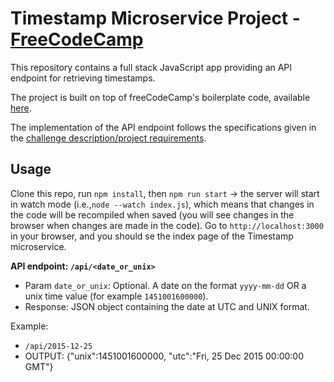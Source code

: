 # Timestamp Microservice Project - [FreeCodeCamp](https://www.freecodecamp.org)

This repository contains a full stack JavaScript app providing an API endpoint for retrieving timestamps. 

The project is built on top of freeCodeCamp's boilerplate code, available [here](https://github.com/freeCodeCamp/boilerplate-project-timestamp/). 

The implementation of the API endpoint follows the specifications given in the [challenge description/project requirements](https://www.freecodecamp.org/learn/back-end-development-and-apis/back-end-development-and-apis-projects/timestamp-microservice).

## Usage
Clone this repo, run `npm install`, then `npm run start` -> the server will start in watch mode (i.e.,`node --watch index.js`), which means that changes in the code will be recompiled when saved (you will see changes in the browser when changes are made in the code). Go to `http://localhost:3000` in your browser, and you should se the index page of the Timestamp microservice.

**API endpoint: `/api/<date_or_unix>`**
- Param `date_or_unix`: Optional. A date on the format `yyyy-mm-dd` OR a unix time value (for example `1451001600000`).
- Response: JSON object containing the date at UTC and UNIX format.

Example:
- `/api/2015-12-25`
- OUTPUT: {"unix":1451001600000, "utc":"Fri, 25 Dec 2015 00:00:00 GMT"}
